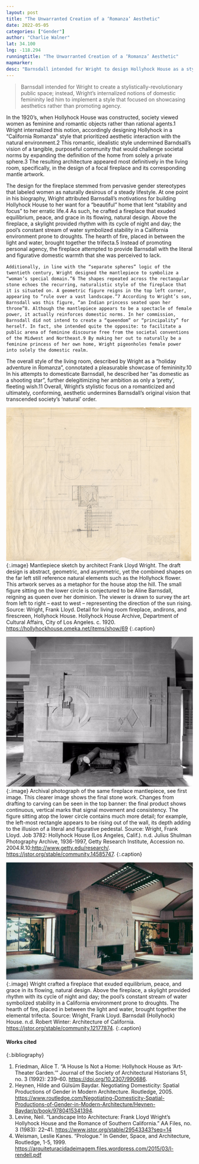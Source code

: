 ```yaml
---
layout: post
title: "The Unwarranted Creation of a ‘Romanza’ Aesthetic"
date: 2022-05-05
categories: ["Gender"]
author: "Charlie Walner"
lat: 34.100
lng: -118.294
runningtitle: "The Unwarranted Creation of a ‘Romanza’ Aesthetic"
mapmarker: 
desc: "Barnsdall intended for Wright to design Hollyhock House as a stylistically-revolutionary public space; instead, Wright’s internalized notions of domestic femininity led him to showcase aesthetics rather than promote agency."
---
```

 >Barnsdall intended for Wright to create a stylistically-revolutionary public space; instead, Wright’s internalized notions of domestic femininity led him to implement a style that focused on showcasing aesthetics rather than promoting agency. 
 >
In the 1920’s, when Hollyhock House was constructed, society viewed women as feminine and romantic objects rather than rational agents.1  Wright internalized this notion, accordingly designing Hollyhock in a “California Romanza” style that prioritized aesthetic interaction with the natural environment.2 This romantic, idealistic style undermined Barndsall’s vision of a tangible, purposeful community that would challenge societal norms by expanding the definition of the home from solely a private sphere.3 The resulting architecture appeared most definitively in the living room, specifically, in the design of a focal fireplace and its corresponding mantle artwork.
>
The design for the fireplace stemmed from pervasive gender stereotypes that labeled women as naturally desirous of a steady lifestyle. At one point in his biography, Wright attributed Barnsdall’s motivations for building Hollyhock House to her want for a “beautiful” home that lent “stability and focus” to her erratic life.4 As such, he crafted a fireplace that exuded equilibrium, peace, and grace in its flowing, natural design. Above the fireplace, a skylight provided rhythm with its cycle of night and day; the pool’s constant stream of water symbolized stability in a California environment prone to droughts. The hearth of fire, placed in between the light and water, brought together the trifecta.5 Instead of promoting personal agency, the fireplace attempted to provide Barnsdall with the literal and figurative domestic warmth that she was perceived to lack. 
>
	Additionally, in line with the “separate spheres” logic of the twentieth century, Wright designed the mantlepiece to symbolize a “woman’s special domain.”6 The shapes repeated across the rectangular stone echoes the recurring, naturalistic style of the fireplace that it is situated on. A geometric figure reigns in the top left corner, appearing to “rule over a vast landscape.”7 According to Wright’s son, Barnsdall was this figure, “an Indian princess seated upon her throne”8. Although the mantlepiece appears to be a spectacle of female power, it actually reinforces domestic norms. In her commission, Barnsdall did not intend to create a “queendom” or “principality” for herself. In fact, she intended quite the opposite: to facilitate a public arena of feminine discourse free from the societal conventions of the Midwest and Northeast.9 By making her out to naturally be a feminine princess of her own home, Wright pigeonholes female power into solely the domestic realm. 
>
The overall style of the living room, described by Wright as a “holiday adventure in Romanza”, connotated a pleasurable showcase of femininity.10 In his attempts to domesticate Barnsdall, he described her “as domestic as a shooting star”, further delegitimizing her ambition as only a ‘pretty’, fleeting wish.11 Overall, Wright’s stylistic focus on a romanticized and ultimately, conforming, aesthetic undermines Barnsdall’s original vision that transcended society’s ‘natural’ order. 

![Fireplace Sketch](images/hollyhockdrawing_phase1_image1.jpg)
   {:.image} 
Mantlepiece sketch by architect Frank Lloyd Wright. The draft design is abstract, geometric, and asymmetric, yet the combined shapes on the far left still reference natural elements such as the Hollyhock flower. This artwork serves as a metaphor for the house atop the hill. The small figure sitting on the lower circle is conjectured to be Aline Barnsdall, reigning as queen over her dominion. The viewer is drawn to survey the art from left to right – east to west – representing the direction of the sun rising. 
Source: Wright, Frank Lloyd. Detail for living room fireplace, andirons, and firescreen, Hollyhock House. Hollyhock House Archive, Department of Cultural Affairs, City of Los Angeles. c. 1920. https://hollyhockhouse.omeka.net/items/show/69
   {:.caption} 

![Mantlepiece Photo](images/hollyhockphoto_phase1_image1.jpg)
   {:.image} 
Archival photograph of the same fireplace mantlepiece, see first image. This clearer image shows the final stone work. Changes from drafting to carving can be seen in the top banner: the final product shows continuous, vertical marks that signal movement and consistency. The figure sitting atop the lower circle contains much more detail; for example, the left-most rectangle appears to be rising out of the wall, its depth adding to the illusion of a literal and figurative pedestal.
Source: Wright, Frank Lloyd. Job 3782: Hollyhock House (Los Angeles, Calif.). n.d. Julius Shulman Photography Archive, 1936-1997, Getty Research Institute, Accession no. 2004.R.10;http://www.getty.edu/research/. https://jstor.org/stable/community.14585747. 
   {:.caption} 

![Living Room in Color](images/hollyhockcolorimage_phase1_image3.jpg)
   {:.image} 
Wright crafted a fireplace that exuded equilibrium, peace, and grace in its flowing, natural design. Above the fireplace, a skylight provided rhythm with its cycle of night and day; the pool’s constant stream of water symbolized stability in a California environment prone to droughts. The hearth of fire, placed in between the light and water, brought together the elemental trifecta.
Source: Wright, Frank Lloyd. Barnsdall (Hollyhock) House. n.d. Robert Winter: Architecture of California. https://jstor.org/stable/community.12177874.
   {:.caption} 


#### Works cited

{:.bibliography}
1. Friedman, Alice T. “A House Is Not a Home: Hollyhock House as ‘Art-Theater Garden.’” Journal of the Society of Architectural Historians 51, no. 3 (1992): 239–60. https://doi.org/10.2307/990686.
2. Heynen, Hilde and Gülsüm Baydar. Negotiating Domesticity: Spatial Productions of Gender in Modern Architecture. Routledge, 2005. https://www.routledge.com/Negotiating-Domesticity-Spatial-Productions-of-Gender-in-Modern-Architecture/Heynen-Baydar/p/book/9780415341394.
3. Levine, Neil. “Landscape Into Architecture: Frank Lloyd Wright’s Hollyhock House and the Romance of Southern California.” AA Files, no. 3 (1983): 22–41. https://www.jstor.org/stable/29543343?seq=14
4. Weisman, Leslie Kanes. “Prologue.” In Gender, Space, and Architecture, Routledge, 1-5, 1999. https://arquiteturacidadeimagem.files.wordpress.com/2015/03/l-rendell.pdf
